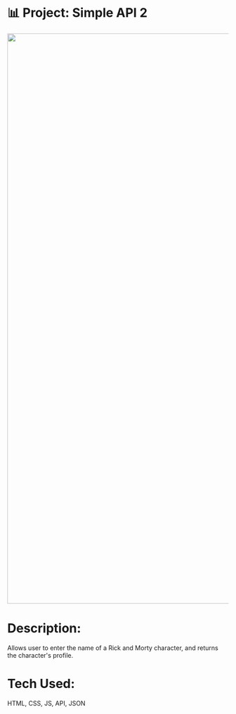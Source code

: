 # 📊 Project: Simple API 2

<img width="1297" alt="" src="">

# Description: 

Allows user to enter the name of a Rick and Morty character, and returns the character's profile. 

# Tech Used:

 HTML, CSS, JS, API, JSON 


